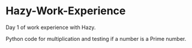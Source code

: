 # Hazy-Work-Experience
Day 1 of work experience with Hazy.

Python code for multiplication and testing if a number is a Prime number. 
